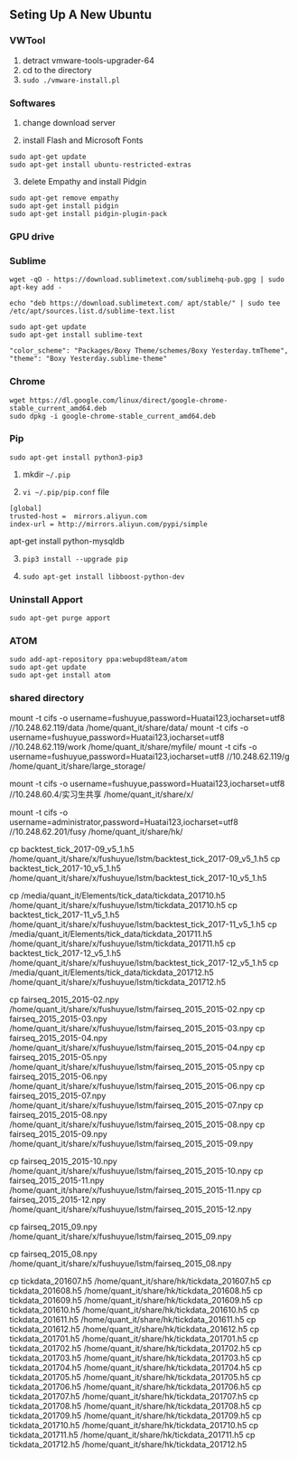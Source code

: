 ## Seting Up A New Ubuntu

### VWTool

1. detract vmware-tools-upgrader-64
2. cd to the directory
3. `sudo ./vmware-install.pl`


### Softwares
1. change download server

2. install Flash and Microsoft Fonts

```
sudo apt-get update
sudo apt-get install ubuntu-restricted-extras
```
3. delete Empathy and install Pidgin

```
sudo apt-get remove empathy
sudo apt-get install pidgin
sudo apt-get install pidgin-plugin-pack
```

[](https://linux.cn/article-3128-1.html)

### GPU drive


### Sublime

```
wget -qO - https://download.sublimetext.com/sublimehq-pub.gpg | sudo apt-key add -

echo "deb https://download.sublimetext.com/ apt/stable/" | sudo tee /etc/apt/sources.list.d/sublime-text.list

sudo apt-get update
sudo apt-get install sublime-text

```


```
"color_scheme": "Packages/Boxy Theme/schemes/Boxy Yesterday.tmTheme",
"theme": "Boxy Yesterday.sublime-theme"
```

### Chrome

```
wget https://dl.google.com/linux/direct/google-chrome-stable_current_amd64.deb
sudo dpkg -i google-chrome-stable_current_amd64.deb
```

### Pip

`sudo apt-get install python3-pip3`


1. mkdir `~/.pip`

2. `vi ~/.pip/pip.conf` file

```
[global]
trusted-host =  mirrors.aliyun.com
index-url = http://mirrors.aliyun.com/pypi/simple
```

apt-get install python-mysqldb

3. `pip3 install --upgrade pip`

4. `sudo apt-get install libboost-python-dev`

### Uninstall Apport
`sudo apt-get purge apport`


### ATOM
```
sudo add-apt-repository ppa:webupd8team/atom
sudo apt-get update
sudo apt-get install atom 
```

### shared directory
mount -t cifs -o username=fushuyue,password=Huatai123,iocharset=utf8 //10.248.62.119/data /home/quant_it/share/data/
mount -t cifs -o username=fushuyue,password=Huatai123,iocharset=utf8 //10.248.62.119/work /home/quant_it/share/myfile/
mount -t cifs -o username=fushuyue,password=Huatai123,iocharset=utf8 //10.248.62.119/g   /home/quant_it/share/large_storage/


mount -t cifs -o username=fushuyue,password=Huatai123,iocharset=utf8 //10.248.60.4/实习生共享 /home/quant_it/share/x/

mount -t cifs -o username=administrator,password=Huatai123,iocharset=utf8 //10.248.62.201/fusy /home/quant_it/share/hk/

cp backtest_tick_2017-09_v5_1.h5 /home/quant_it/share/x/fushuyue/lstm/backtest_tick_2017-09_v5_1.h5
cp backtest_tick_2017-10_v5_1.h5 /home/quant_it/share/x/fushuyue/lstm/backtest_tick_2017-10_v5_1.h5

cp /media/quant_it/Elements/tick_data/tickdata_201710.h5 /home/quant_it/share/x/fushuyue/lstm/tickdata_201710.h5
cp backtest_tick_2017-11_v5_1.h5 /home/quant_it/share/x/fushuyue/lstm/backtest_tick_2017-11_v5_1.h5
cp /media/quant_it/Elements/tick_data/tickdata_201711.h5 /home/quant_it/share/x/fushuyue/lstm/tickdata_201711.h5
cp backtest_tick_2017-12_v5_1.h5 /home/quant_it/share/x/fushuyue/lstm/backtest_tick_2017-12_v5_1.h5
cp /media/quant_it/Elements/tick_data/tickdata_201712.h5 /home/quant_it/share/x/fushuyue/lstm/tickdata_201712.h5

cp fairseq_2015_2015-02.npy /home/quant_it/share/x/fushuyue/lstm/fairseq_2015_2015-02.npy
cp fairseq_2015_2015-03.npy /home/quant_it/share/x/fushuyue/lstm/fairseq_2015_2015-03.npy
cp fairseq_2015_2015-04.npy /home/quant_it/share/x/fushuyue/lstm/fairseq_2015_2015-04.npy
cp fairseq_2015_2015-05.npy /home/quant_it/share/x/fushuyue/lstm/fairseq_2015_2015-05.npy
cp fairseq_2015_2015-06.npy /home/quant_it/share/x/fushuyue/lstm/fairseq_2015_2015-06.npy
cp fairseq_2015_2015-07.npy /home/quant_it/share/x/fushuyue/lstm/fairseq_2015_2015-07.npy
cp fairseq_2015_2015-08.npy /home/quant_it/share/x/fushuyue/lstm/fairseq_2015_2015-08.npy
cp fairseq_2015_2015-09.npy /home/quant_it/share/x/fushuyue/lstm/fairseq_2015_2015-09.npy


cp fairseq_2015_2015-10.npy /home/quant_it/share/x/fushuyue/lstm/fairseq_2015_2015-10.npy
cp fairseq_2015_2015-11.npy /home/quant_it/share/x/fushuyue/lstm/fairseq_2015_2015-11.npy
cp fairseq_2015_2015-12.npy /home/quant_it/share/x/fushuyue/lstm/fairseq_2015_2015-12.npy

cp fairseq_2015_09.npy /home/quant_it/share/x/fushuyue/lstm/fairseq_2015_09.npy

cp fairseq_2015_08.npy /home/quant_it/share/x/fushuyue/lstm/fairseq_2015_08.npy




cp tickdata_201607.h5 /home/quant_it/share/hk/tickdata_201607.h5
cp tickdata_201608.h5 /home/quant_it/share/hk/tickdata_201608.h5
cp tickdata_201609.h5 /home/quant_it/share/hk/tickdata_201609.h5
cp tickdata_201610.h5 /home/quant_it/share/hk/tickdata_201610.h5
cp tickdata_201611.h5 /home/quant_it/share/hk/tickdata_201611.h5
cp tickdata_201612.h5 /home/quant_it/share/hk/tickdata_201612.h5
cp tickdata_201701.h5 /home/quant_it/share/hk/tickdata_201701.h5
cp tickdata_201702.h5 /home/quant_it/share/hk/tickdata_201702.h5
cp tickdata_201703.h5 /home/quant_it/share/hk/tickdata_201703.h5
cp tickdata_201704.h5 /home/quant_it/share/hk/tickdata_201704.h5
cp tickdata_201705.h5 /home/quant_it/share/hk/tickdata_201705.h5
cp tickdata_201706.h5 /home/quant_it/share/hk/tickdata_201706.h5
cp tickdata_201707.h5 /home/quant_it/share/hk/tickdata_201707.h5
cp tickdata_201708.h5 /home/quant_it/share/hk/tickdata_201708.h5
cp tickdata_201709.h5 /home/quant_it/share/hk/tickdata_201709.h5
cp tickdata_201710.h5 /home/quant_it/share/hk/tickdata_201710.h5
cp tickdata_201711.h5 /home/quant_it/share/hk/tickdata_201711.h5
cp tickdata_201712.h5 /home/quant_it/share/hk/tickdata_201712.h5



